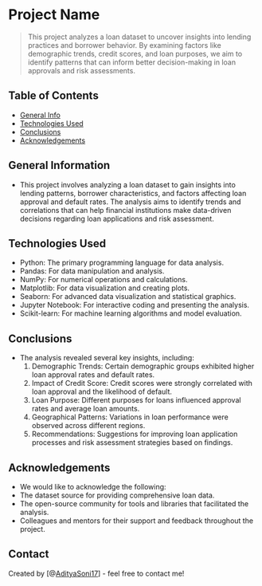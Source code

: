 # Project Name
> This project analyzes a loan dataset to uncover insights into lending practices and borrower behavior. By examining factors like demographic trends, credit scores, and loan purposes, we aim to identify patterns that can inform better decision-making in loan approvals and risk assessments.


## Table of Contents
* [General Info](#general-information)
* [Technologies Used](#technologies-used)
* [Conclusions](#conclusions)
* [Acknowledgements](#acknowledgements)

<!-- You can include any other section that is pertinent to your problem -->

## General Information
- This project involves analyzing a loan dataset to gain insights into lending patterns, borrower characteristics, and factors affecting loan approval and default rates. The analysis aims to identify trends and correlations that can help financial institutions make data-driven decisions regarding loan applications and risk assessment.


<!-- You don't have to answer all the questions - just the ones relevant to your project. -->


## Technologies Used
- Python: The primary programming language for data analysis.
- Pandas: For data manipulation and analysis.
- NumPy: For numerical operations and calculations.
- Matplotlib: For data visualization and creating plots.
- Seaborn: For advanced data visualization and statistical graphics.
- Jupyter Notebook: For interactive coding and presenting the analysis.
- Scikit-learn: For machine learning algorithms and model evaluation.

<!-- You don't have to answer all the questions - just the ones relevant to your project. -->

## Conclusions
- The analysis revealed several key insights, including:
    1. Demographic Trends: Certain demographic groups exhibited higher loan approval rates and default rates.
    2. Impact of Credit Score: Credit scores were strongly correlated with loan approval and the likelihood of default.
    3. Loan Purpose: Different purposes for loans influenced approval rates and average loan amounts.
    4. Geographical Patterns: Variations in loan performance were observed across different regions.
    5. Recommendations: Suggestions for improving loan application processes and risk assessment strategies based on findings.

<!-- As the libraries versions keep on changing, it is recommended to mention the version of library used in this project -->

## Acknowledgements
- We would like to acknowledge the following:
- The dataset source for providing comprehensive loan data.
- The open-source community for tools and libraries that facilitated the analysis.
- Colleagues and mentors for their support and feedback throughout the project.


## Contact
Created by [@[AdityaSoni17](https://github.com/AdityaSoni17)] - feel free to contact me!


<!-- Optional -->
<!-- ## License -->
<!-- This project is open source and available under the [... License](). -->

<!-- You don't have to include all sections - just the one's relevant to your project -->
